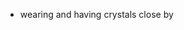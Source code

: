 <!-- TITLE: Protection -->
<!-- SUBTITLE: How to protect the energy of an empath -->

* wearing and having crystals close by
